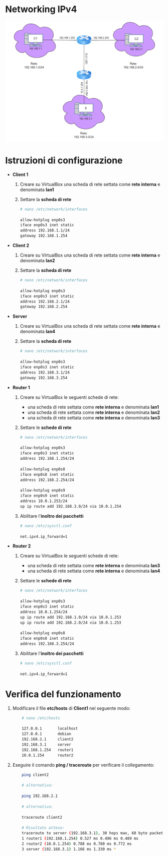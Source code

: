 # Networking IPv4

![Schema di Rete](SchemaDiRete.PNG)

# Istruzioni di configurazione

* **Client 1**

    1) Creare su VirtualBox una scheda di rete settata come **rete interna** e denominata **lan1**

    2) Settare la **scheda di rete**
        ```bash
        # nano /etc/network/interfaces

        allow-hotplug enp0s3
        iface enp0s3 inet static
        address 192.168.1.1/24
        gateway 192.168.1.254
        ```

* **Client 2**

    1) Creare su VirtualBox una scheda di rete settata come **rete interna** e denominata **lan2**

    2) Settare la **scheda di rete**
        ```bash
        # nano /etc/network/interfaces

        allow-hotplug enp0s3
        iface enp0s3 inet static
        address 192.168.2.1/24
        gateway 192.168.2.254
        ```

* **Server**

    1) Creare su VirtualBox una scheda di rete settata come **rete interna** e denominata **lan4**

    2) Settare la **scheda di rete**
        ```bash
        # nano /etc/network/interfaces

        allow-hotplug enp0s3
        iface enp0s3 inet static
        address 192.168.3.1/24
        gateway 192.168.3.254
        ```

* **Router 1**

    1) Creare su VirtualBox le seguenti schede di rete:
        * una scheda di rete settata come **rete interna** e denominata **lan1**
        * una scheda di rete settata come **rete interna** e denominata **lan2**
        * una scheda di rete settata come **rete interna** e denominata **lan3**

    2) Settare le **schede di rete**
        ```bash
        # nano /etc/network/interfaces

        allow-hotplug enp0s3
        iface enp0s3 inet static
        address 192.168.1.254/24

        allow-hotplug enp0s8
        iface enp0s8 inet static
        address 192.168.2.254/24

        allow-hotplug enp0s9
        iface enp0s9 inet static
        address 10.0.1.253/24
        up ip route add 192.168.3.0/24 via 10.0.1.254
        ```

     3) Abilitare l'**inoltro dei pacchetti**
        ```bash
        # nano /etc/sysctl.conf

        net.ipv4.ip_forward=1
        ```

* **Router 2**

    1) Creare su VirtualBox le seguenti schede di rete:
        * una scheda di rete settata come **rete interna** e denominata **lan3**
        * una scheda di rete settata come **rete interna** e denominata **lan4**

    2) Settare le **schede di rete**
        ```bash
        # nano /etc/network/interfaces

        allow-hotplug enp0s3
        iface enp0s3 inet static
        address 10.0.1.254/24
        up ip route add 192.168.1.0/24 via 10.0.1.253
        up ip route add 192.168.2.0/24 via 10.0.1.253

        allow-hotplug enp0s8
        iface enp0s8 inet static
        address 192.168.3.254/24
        ```

     3) Abilitare l'**inoltro dei pacchetti**
        ```bash
        # nano /etc/sysctl.conf

        net.ipv4.ip_forward=1
        ```

# Verifica del funzionamento

 1) Modificare il file **etc/hosts** di **Client1** nel seguente modo:

    ```bash
        # nano /etc/hosts

        127.0.0.1       localhost
        127.0.0.1       debian
        192.168.2.1     client2
        192.168.3.1     server
        192.168.1.254   router1
        10.0.1.254      router2
    ```
 2) Eseguire il comando **ping / traceroute** per verificare il collegamento:

    ```bash
        ping client2

        # alternativa:

        ping 192.168.2.1

        # alternativa:

        traceroute client2

        # Risultato atteso:
        traceroute to server (192.168.3.1), 30 hops max, 60 byte packets
        1 router1 (192.168.1.254) 0.527 ms 0.496 ms 0.489 ms
        2 router2 (10.0.1.254) 0.788 ms 0.780 ms 0.772 ms
        3 server (192.168.3.1) 1.166 ms 1.330 ms *
     ```